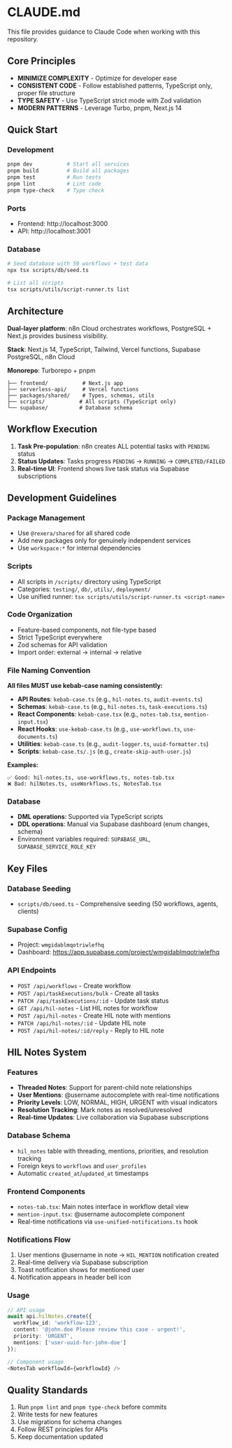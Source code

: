 # CLAUDE.md

This file provides guidance to Claude Code when working with this repository.

## Core Principles
- **MINIMIZE COMPLEXITY** - Optimize for developer ease
- **CONSISTENT CODE** - Follow established patterns, TypeScript only, proper file structure
- **TYPE SAFETY** - Use TypeScript strict mode with Zod validation
- **MODERN PATTERNS** - Leverage Turbo, pnpm, Next.js 14

## Quick Start

### Development
```bash
pnpm dev           # Start all services
pnpm build         # Build all packages
pnpm test          # Run tests
pnpm lint          # Lint code
pnpm type-check    # Type check
```

### Ports
- Frontend: http://localhost:3000
- API: http://localhost:3001

### Database
```bash
# Seed database with 50 workflows + test data
npx tsx scripts/db/seed.ts

# List all scripts
tsx scripts/utils/script-runner.ts list
```

## Architecture

**Dual-layer platform**: n8n Cloud orchestrates workflows, PostgreSQL + Next.js provides business visibility.

**Stack**: Next.js 14, TypeScript, Tailwind, Vercel functions, Supabase PostgreSQL, n8n Cloud

**Monorepo**: Turborepo + pnpm
```
├── frontend/           # Next.js app
├── serverless-api/     # Vercel functions
├── packages/shared/    # Types, schemas, utils
├── scripts/           # All scripts (TypeScript only)
└── supabase/          # Database schema
```

## Workflow Execution

1. **Task Pre-population**: n8n creates ALL potential tasks with `PENDING` status
2. **Status Updates**: Tasks progress `PENDING` → `RUNNING` → `COMPLETED/FAILED` 
3. **Real-time UI**: Frontend shows live task status via Supabase subscriptions

## Development Guidelines

### Package Management
- Use `@rexera/shared` for all shared code
- Add new packages only for genuinely independent services
- Use `workspace:*` for internal dependencies

### Scripts
- All scripts in `/scripts/` directory using TypeScript
- Categories: `testing/`, `db/`, `utils/`, `deployment/`
- Use unified runner: `tsx scripts/utils/script-runner.ts <script-name>`

### Code Organization
- Feature-based components, not file-type based
- Strict TypeScript everywhere
- Zod schemas for API validation
- Import order: external → internal → relative

### File Naming Convention
**All files MUST use kebab-case naming consistently:**
- **API Routes**: `kebab-case.ts` (e.g., `hil-notes.ts`, `audit-events.ts`)
- **Schemas**: `kebab-case.ts` (e.g., `hil-notes.ts`, `task-executions.ts`)
- **React Components**: `kebab-case.tsx` (e.g., `notes-tab.tsx`, `mention-input.tsx`)
- **React Hooks**: `use-kebab-case.ts` (e.g., `use-workflows.ts`, `use-documents.ts`)
- **Utilities**: `kebab-case.ts` (e.g., `audit-logger.ts`, `uuid-formatter.ts`)
- **Scripts**: `kebab-case.ts/.js` (e.g., `create-skip-auth-user.js`)

**Examples:**
```
✅ Good: hil-notes.ts, use-workflows.ts, notes-tab.tsx
❌ Bad: hilNotes.ts, useWorkflows.ts, NotesTab.tsx
```

### Database
- **DML operations**: Supported via TypeScript scripts
- **DDL operations**: Manual via Supabase dashboard (enum changes, schema)
- Environment variables required: `SUPABASE_URL`, `SUPABASE_SERVICE_ROLE_KEY`

## Key Files

### Database Seeding
- `scripts/db/seed.ts` - Comprehensive seeding (50 workflows, agents, clients)

### Supabase Config
- Project: `wmgidablmqotriwlefhq`
- Dashboard: https://app.supabase.com/project/wmgidablmqotriwlefhq

### API Endpoints
- `POST /api/workflows` - Create workflow
- `POST /api/taskExecutions/bulk` - Create all tasks
- `PATCH /api/taskExecutions/:id` - Update task status
- `GET /api/hil-notes` - List HIL notes for workflow
- `POST /api/hil-notes` - Create HIL note with mentions
- `PATCH /api/hil-notes/:id` - Update HIL note
- `POST /api/hil-notes/:id/reply` - Reply to HIL note

## HIL Notes System

### Features
- **Threaded Notes**: Support for parent-child note relationships
- **User Mentions**: @username autocomplete with real-time notifications
- **Priority Levels**: LOW, NORMAL, HIGH, URGENT with visual indicators
- **Resolution Tracking**: Mark notes as resolved/unresolved
- **Real-time Updates**: Live collaboration via Supabase subscriptions

### Database Schema
- `hil_notes` table with threading, mentions, priorities, and resolution tracking
- Foreign keys to `workflows` and `user_profiles`
- Automatic `created_at`/`updated_at` timestamps

### Frontend Components
- `notes-tab.tsx`: Main notes interface in workflow detail view
- `mention-input.tsx`: @username autocomplete component
- Real-time notifications via `use-unified-notifications.ts` hook

### Notifications Flow
1. User mentions @username in note → `HIL_MENTION` notification created
2. Real-time delivery via Supabase subscription
3. Toast notification shows for mentioned user
4. Notification appears in header bell icon

### Usage
```typescript
// API usage
await api.hilNotes.create({
  workflow_id: 'workflow-123',
  content: '@john.doe Please review this case - urgent!',
  priority: 'URGENT',
  mentions: ['user-uuid-for-john-doe']
});

// Component usage
<NotesTab workflowId={workflowId} />
```

## Quality Standards
1. Run `pnpm lint` and `pnpm type-check` before commits
2. Write tests for new features
3. Use migrations for schema changes
4. Follow REST principles for APIs
5. Keep documentation updated
